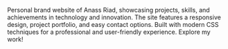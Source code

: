 Personal brand website of Anass Riad, showcasing projects, skills, and achievements in technology and innovation. The site features a responsive design, project portfolio, and easy contact options. Built with modern CSS techniques for a professional and user-friendly experience. Explore my work!
